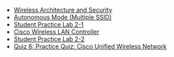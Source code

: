 - [Wireless Architecture and Security]()
- [Autonomous Mode (Multiple SSID)]()
- [Student Practice Lab 2-1]()
- [Cisco Wireless LAN Controller]()
- [Student Practice Lab 2-2]()
- [Quiz 6: Practice Quiz: Cisco Unified Wireless Network]()
